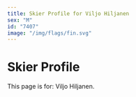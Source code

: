 ```yaml
---
title: Skier Profile for Viljo Hiljanen
sex: "M"
id: "7407"
image: "/img/flags/fin.svg" 
---
```


# Skier Profile

This page is for: Viljo Hiljanen.
    